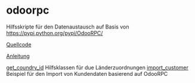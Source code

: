 # odoorpc
Hilfsskripte für den Datenaustausch auf Basis von https://pypi.python.org/pypi/OdooRPC/

[Quellcode](https://github.com/osiell/odoorpc)

[Anleitung](http://pythonhosted.org/OdooRPC/index.html)

[get_coundry_id](get_coundry_id.py) Hilfsklassen für due Länderzuordnungen
[import_customer](import_customer.py) Beispiel für den Import von Kundendaten basierend auf OdooRPC

